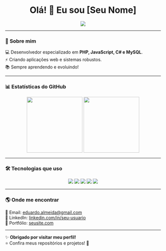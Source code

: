 <h1 align="center">Olá! 👋 Eu sou [Seu Nome]</h1>

<p align="center">
  <img src="https://readme-typing-svg.herokuapp.com?color=%2336BCF7&size=24&center=true&vCenter=true&width=500&lines=Desenvolvedor+PHP+|+JavaScript+|+C%23+|+MySQL;Apaixonado+por+Desenvolvimento+Web+e+Sistemas" />
</p>

---

### 🚀 **Sobre mim**
💻 Desenvolvedor especializado em **PHP, JavaScript, C# e MySQL**.  
⚡ Criando aplicações web e sistemas robustos.  
📚 Sempre aprendendo e evoluindo!  

---

### 📊 **Estatísticas do GitHub**
<div align="center">
  <img height="180em" src="https://github-readme-stats.vercel.app/api?username=seu-usuario&show_icons=true&theme=radical" />
  <img height="180em" src="https://github-readme-stats.vercel.app/api/top-langs/?username=seu-usuario&layout=compact&theme=radical" />
</div>

---

### 🛠 **Tecnologias que uso**
<div align="center">
  <img src="https://img.shields.io/badge/PHP-777BB4?style=for-the-badge&logo=php&logoColor=white" />
  <img src="https://img.shields.io/badge/JavaScript-F7DF1E?style=for-the-badge&logo=javascript&logoColor=black" />
  <img src="https://img.shields.io/badge/C%23-239120?style=for-the-badge&logo=csharp&logoColor=white" />
  <img src="https://img.shields.io/badge/MySQL-4479A1?style=for-the-badge&logo=mysql&logoColor=white" />
  <img src="https://img.shields.io/badge/GitHub-100000?style=for-the-badge&logo=github&logoColor=white" />
</div>

---

### 🌎 **Onde me encontrar**
📧 Email: [eduardo.almeida@gmail.com](mailto:seu-email@email.com)  
💼 LinkedIn: [linkedin.com/in/seu-usuario](https://linkedin.com/in/seu-usuario)  
🚀 Portfólio: [seusite.com](https://seusite.com)  

---

✨ **Obrigado por visitar meu perfil!**  
⭐ Confira meus repositórios e projetos! 🚀
